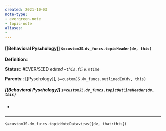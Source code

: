 ```yaml
---
created: 2021-10-03
note-type: 
- evergreen-note
- topic-note
aliases:
- 
---
```


#### [[Behavioral Pyschology]] `$=customJS.dv_funcs.topicHeader(dv, this)`



**Definition**::

**Status**:: #EVER/SEED 
*edited `=this.file.mtime`*

**Parents**:: [[Pyschology]],
`$=customJS.dv_funcs.outlinedIn(dv, this)`

##### [[Behavioral Pyschology]] `$=customJS.dv_funcs.topicOutlineHeader(dv, this)`

- 

### <hr class="dataviews"/>

`$=customJS.dv_funcs.topicNoteDataviews({dv, that:this})`

